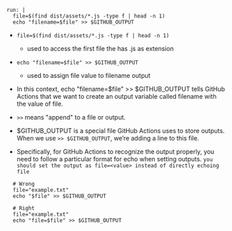 ```
run: |
  file=$(find dist/assets/*.js -type f | head -n 1)
  echo "filename=$file" >> $GITHUB_OUTPUT
```
- `file=$(find dist/assets/*.js -type f | head -n 1)`
  - used to access the first file the has .js as extension

- `echo "filename=$file" >> $GITHUB_OUTPUT`
  - used to assign file value to filename output

- In this context, echo "filename=$file" >> $GITHUB_OUTPUT tells GitHub Actions that we want to create an output variable called filename with the value of file.

- `>>` means "append" to a file or output.

- $GITHUB_OUTPUT is a special file GitHub Actions uses to store outputs. When we use `>> $GITHUB_OUTPUT`, we’re adding a line to this file.

- Specifically, for GitHub Actions to recognize the output properly, you need to follow a particular format for echo when setting outputs. `you should set the output as file=<value> instead of directly echoing file`

```
  # Wrong
  file="example.txt"
  echo "$file" >> $GITHUB_OUTPUT
```

```
  # Right
  file="example.txt"
  echo "file=$file" >> $GITHUB_OUTPUT
```